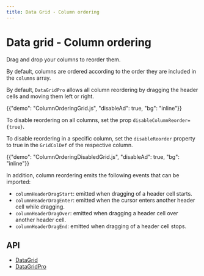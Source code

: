 ```yaml
---
title: Data Grid - Column ordering
---
```


# Data grid - Column ordering [<span class="plan-pro"></span>](https://mui.com/store/items/mui-x-pro/)

<p class="description">Drag and drop your columns to reorder them.</p>

By default, columns are ordered according to the order they are included in the `columns` array.

By default, `DataGridPro` allows all column reordering by dragging the header cells and moving them left or right.

{{"demo": "ColumnOrderingGrid.js", "disableAd": true, "bg": "inline"}}

To disable reordering on all columns, set the prop `disableColumnReorder={true}`.

To disable reordering in a specific column, set the `disableReorder` property to true in the `GridColDef` of the respective column.

{{"demo": "ColumnOrderingDisabledGrid.js", "disableAd": true, "bg": "inline"}}

In addition, column reordering emits the following events that can be imported:

- `columnHeaderDragStart`: emitted when dragging of a header cell starts.
- `columnHeaderDragEnter`: emitted when the cursor enters another header cell while dragging.
- `columnHeaderDragOver`: emitted when dragging a header cell over another header cell.
- `columnHeaderDragEnd`: emitted when dragging of a header cell stops.

## API

- [DataGrid](/x/api/data-grid/data-grid/)
- [DataGridPro](/x/api/data-grid/data-grid-pro/)
